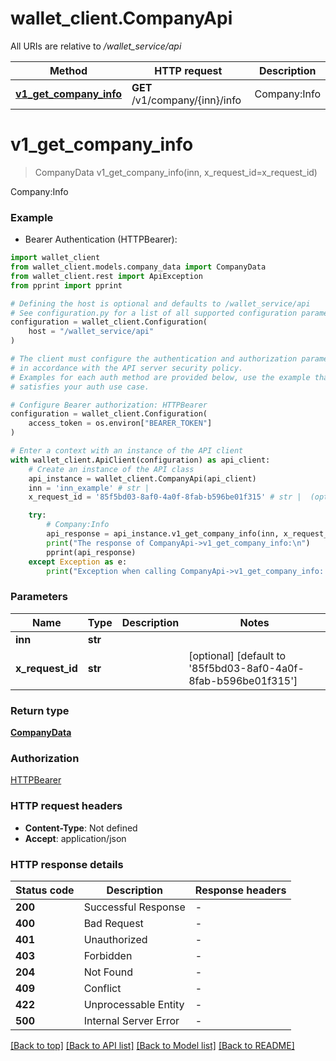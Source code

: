 # wallet_client.CompanyApi

All URIs are relative to */wallet_service/api*

Method | HTTP request | Description
------------- | ------------- | -------------
[**v1_get_company_info**](CompanyApi.md#v1_get_company_info) | **GET** /v1/company/{inn}/info | Company:Info


# **v1_get_company_info**
> CompanyData v1_get_company_info(inn, x_request_id=x_request_id)

Company:Info

### Example

* Bearer Authentication (HTTPBearer):

```python
import wallet_client
from wallet_client.models.company_data import CompanyData
from wallet_client.rest import ApiException
from pprint import pprint

# Defining the host is optional and defaults to /wallet_service/api
# See configuration.py for a list of all supported configuration parameters.
configuration = wallet_client.Configuration(
    host = "/wallet_service/api"
)

# The client must configure the authentication and authorization parameters
# in accordance with the API server security policy.
# Examples for each auth method are provided below, use the example that
# satisfies your auth use case.

# Configure Bearer authorization: HTTPBearer
configuration = wallet_client.Configuration(
    access_token = os.environ["BEARER_TOKEN"]
)

# Enter a context with an instance of the API client
with wallet_client.ApiClient(configuration) as api_client:
    # Create an instance of the API class
    api_instance = wallet_client.CompanyApi(api_client)
    inn = 'inn_example' # str | 
    x_request_id = '85f5bd03-8af0-4a0f-8fab-b596be01f315' # str |  (optional) (default to '85f5bd03-8af0-4a0f-8fab-b596be01f315')

    try:
        # Company:Info
        api_response = api_instance.v1_get_company_info(inn, x_request_id=x_request_id)
        print("The response of CompanyApi->v1_get_company_info:\n")
        pprint(api_response)
    except Exception as e:
        print("Exception when calling CompanyApi->v1_get_company_info: %s\n" % e)
```



### Parameters


Name | Type | Description  | Notes
------------- | ------------- | ------------- | -------------
 **inn** | **str**|  | 
 **x_request_id** | **str**|  | [optional] [default to &#39;85f5bd03-8af0-4a0f-8fab-b596be01f315&#39;]

### Return type

[**CompanyData**](CompanyData.md)

### Authorization

[HTTPBearer](../README.md#HTTPBearer)

### HTTP request headers

 - **Content-Type**: Not defined
 - **Accept**: application/json

### HTTP response details

| Status code | Description | Response headers |
|-------------|-------------|------------------|
**200** | Successful Response |  -  |
**400** | Bad Request |  -  |
**401** | Unauthorized |  -  |
**403** | Forbidden |  -  |
**204** | Not Found |  -  |
**409** | Conflict |  -  |
**422** | Unprocessable Entity |  -  |
**500** | Internal Server Error |  -  |

[[Back to top]](#) [[Back to API list]](../README.md#documentation-for-api-endpoints) [[Back to Model list]](../README.md#documentation-for-models) [[Back to README]](../README.md)

